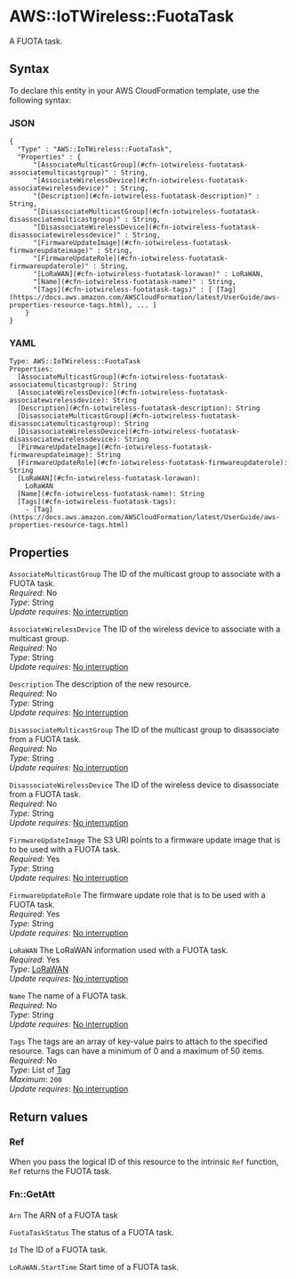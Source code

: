 # AWS::IoTWireless::FuotaTask<a name="aws-resource-iotwireless-fuotatask"></a>

A FUOTA task\.

## Syntax<a name="aws-resource-iotwireless-fuotatask-syntax"></a>

To declare this entity in your AWS CloudFormation template, use the following syntax:

### JSON<a name="aws-resource-iotwireless-fuotatask-syntax.json"></a>

```
{
  "Type" : "AWS::IoTWireless::FuotaTask",
  "Properties" : {
      "[AssociateMulticastGroup](#cfn-iotwireless-fuotatask-associatemulticastgroup)" : String,
      "[AssociateWirelessDevice](#cfn-iotwireless-fuotatask-associatewirelessdevice)" : String,
      "[Description](#cfn-iotwireless-fuotatask-description)" : String,
      "[DisassociateMulticastGroup](#cfn-iotwireless-fuotatask-disassociatemulticastgroup)" : String,
      "[DisassociateWirelessDevice](#cfn-iotwireless-fuotatask-disassociatewirelessdevice)" : String,
      "[FirmwareUpdateImage](#cfn-iotwireless-fuotatask-firmwareupdateimage)" : String,
      "[FirmwareUpdateRole](#cfn-iotwireless-fuotatask-firmwareupdaterole)" : String,
      "[LoRaWAN](#cfn-iotwireless-fuotatask-lorawan)" : LoRaWAN,
      "[Name](#cfn-iotwireless-fuotatask-name)" : String,
      "[Tags](#cfn-iotwireless-fuotatask-tags)" : [ [Tag](https://docs.aws.amazon.com/AWSCloudFormation/latest/UserGuide/aws-properties-resource-tags.html), ... ]
    }
}
```

### YAML<a name="aws-resource-iotwireless-fuotatask-syntax.yaml"></a>

```
Type: AWS::IoTWireless::FuotaTask
Properties:
  [AssociateMulticastGroup](#cfn-iotwireless-fuotatask-associatemulticastgroup): String
  [AssociateWirelessDevice](#cfn-iotwireless-fuotatask-associatewirelessdevice): String
  [Description](#cfn-iotwireless-fuotatask-description): String
  [DisassociateMulticastGroup](#cfn-iotwireless-fuotatask-disassociatemulticastgroup): String
  [DisassociateWirelessDevice](#cfn-iotwireless-fuotatask-disassociatewirelessdevice): String
  [FirmwareUpdateImage](#cfn-iotwireless-fuotatask-firmwareupdateimage): String
  [FirmwareUpdateRole](#cfn-iotwireless-fuotatask-firmwareupdaterole): String
  [LoRaWAN](#cfn-iotwireless-fuotatask-lorawan):
    LoRaWAN
  [Name](#cfn-iotwireless-fuotatask-name): String
  [Tags](#cfn-iotwireless-fuotatask-tags):
    - [Tag](https://docs.aws.amazon.com/AWSCloudFormation/latest/UserGuide/aws-properties-resource-tags.html)
```

## Properties<a name="aws-resource-iotwireless-fuotatask-properties"></a>

`AssociateMulticastGroup` <a name="cfn-iotwireless-fuotatask-associatemulticastgroup"></a>
The ID of the multicast group to associate with a FUOTA task\.  
_Required_: No  
_Type_: String  
_Update requires_: [No interruption](https://docs.aws.amazon.com/AWSCloudFormation/latest/UserGuide/using-cfn-updating-stacks-update-behaviors.html#update-no-interrupt)

`AssociateWirelessDevice` <a name="cfn-iotwireless-fuotatask-associatewirelessdevice"></a>
The ID of the wireless device to associate with a multicast group\.  
_Required_: No  
_Type_: String  
_Update requires_: [No interruption](https://docs.aws.amazon.com/AWSCloudFormation/latest/UserGuide/using-cfn-updating-stacks-update-behaviors.html#update-no-interrupt)

`Description` <a name="cfn-iotwireless-fuotatask-description"></a>
The description of the new resource\.  
_Required_: No  
_Type_: String  
_Update requires_: [No interruption](https://docs.aws.amazon.com/AWSCloudFormation/latest/UserGuide/using-cfn-updating-stacks-update-behaviors.html#update-no-interrupt)

`DisassociateMulticastGroup` <a name="cfn-iotwireless-fuotatask-disassociatemulticastgroup"></a>
The ID of the multicast group to disassociate from a FUOTA task\.  
_Required_: No  
_Type_: String  
_Update requires_: [No interruption](https://docs.aws.amazon.com/AWSCloudFormation/latest/UserGuide/using-cfn-updating-stacks-update-behaviors.html#update-no-interrupt)

`DisassociateWirelessDevice` <a name="cfn-iotwireless-fuotatask-disassociatewirelessdevice"></a>
The ID of the wireless device to disassociate from a FUOTA task\.  
_Required_: No  
_Type_: String  
_Update requires_: [No interruption](https://docs.aws.amazon.com/AWSCloudFormation/latest/UserGuide/using-cfn-updating-stacks-update-behaviors.html#update-no-interrupt)

`FirmwareUpdateImage` <a name="cfn-iotwireless-fuotatask-firmwareupdateimage"></a>
The S3 URI points to a firmware update image that is to be used with a FUOTA task\.  
_Required_: Yes  
_Type_: String  
_Update requires_: [No interruption](https://docs.aws.amazon.com/AWSCloudFormation/latest/UserGuide/using-cfn-updating-stacks-update-behaviors.html#update-no-interrupt)

`FirmwareUpdateRole` <a name="cfn-iotwireless-fuotatask-firmwareupdaterole"></a>
The firmware update role that is to be used with a FUOTA task\.  
_Required_: Yes  
_Type_: String  
_Update requires_: [No interruption](https://docs.aws.amazon.com/AWSCloudFormation/latest/UserGuide/using-cfn-updating-stacks-update-behaviors.html#update-no-interrupt)

`LoRaWAN` <a name="cfn-iotwireless-fuotatask-lorawan"></a>
The LoRaWAN information used with a FUOTA task\.  
_Required_: Yes  
_Type_: [LoRaWAN](aws-properties-iotwireless-fuotatask-lorawan.md)  
_Update requires_: [No interruption](https://docs.aws.amazon.com/AWSCloudFormation/latest/UserGuide/using-cfn-updating-stacks-update-behaviors.html#update-no-interrupt)

`Name` <a name="cfn-iotwireless-fuotatask-name"></a>
The name of a FUOTA task\.  
_Required_: No  
_Type_: String  
_Update requires_: [No interruption](https://docs.aws.amazon.com/AWSCloudFormation/latest/UserGuide/using-cfn-updating-stacks-update-behaviors.html#update-no-interrupt)

`Tags` <a name="cfn-iotwireless-fuotatask-tags"></a>
The tags are an array of key\-value pairs to attach to the specified resource\. Tags can have a minimum of 0 and a maximum of 50 items\.  
_Required_: No  
_Type_: List of [Tag](https://docs.aws.amazon.com/AWSCloudFormation/latest/UserGuide/aws-properties-resource-tags.html)  
_Maximum_: `200`  
_Update requires_: [No interruption](https://docs.aws.amazon.com/AWSCloudFormation/latest/UserGuide/using-cfn-updating-stacks-update-behaviors.html#update-no-interrupt)

## Return values<a name="aws-resource-iotwireless-fuotatask-return-values"></a>

### Ref<a name="aws-resource-iotwireless-fuotatask-return-values-ref"></a>

When you pass the logical ID of this resource to the intrinsic `Ref` function, `Ref` returns the FUOTA task\.

### Fn::GetAtt<a name="aws-resource-iotwireless-fuotatask-return-values-fn--getatt"></a>

#### <a name="aws-resource-iotwireless-fuotatask-return-values-fn--getatt-fn--getatt"></a>

`Arn` <a name="Arn-fn::getatt"></a>
The ARN of a FUOTA task

`FuotaTaskStatus` <a name="FuotaTaskStatus-fn::getatt"></a>
The status of a FUOTA task\.

`Id` <a name="Id-fn::getatt"></a>
The ID of a FUOTA task\.

`LoRaWAN.StartTime` <a name="LoRaWAN.StartTime-fn::getatt"></a>
Start time of a FUOTA task\.
